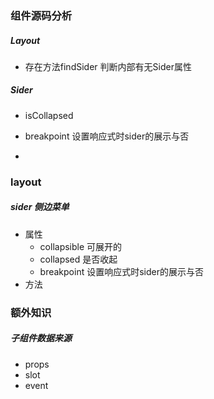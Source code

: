 ### 组件源码分析

##### Layout

- 存在方法findSider  判断内部有无Sider属性

##### Sider

- isCollapsed
- breakpoint  设置响应式时sider的展示与否

- 

### layout

##### sider 侧边菜单

- 属性
  - collapsible  可展开的
  - collapsed   是否收起
  - breakpoint  设置响应式时sider的展示与否
- 方法







### 额外知识

##### 子组件数据来源

- props
- slot
- event

